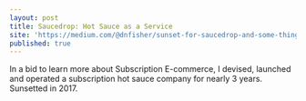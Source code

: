 ```yaml
---
layout: post
title: Saucedrop: Hot Sauce as a Service
site: 'https://medium.com/@dnfisher/sunset-for-saucedrop-and-some-things-we-learned-along-the-way-84624549f88d'
published: true
---
```


In a bid to learn more about Subscription E-commerce, I devised, launched and operated a subscription hot sauce company for nearly 3 years. Sunsetted in 2017. 

